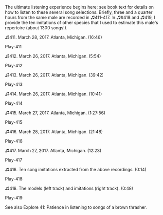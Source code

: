The ultimate listening experience begins here; see book text for details
on how to listen to these several song selections. Briefly, three and a
quarter hours from the same male are recorded in ♫411-417. In ♫\#418 and
♫419, I provide the ten imitations of other species that I used to
estimate this male's repertoire (about 1300 songs!).

♫411. March 28, 2017. Atlanta, Michigan. (16:46)

Play-411

♫412. March 26, 2017. Atlanta, Michigan. (5:54)

Play-412

♫413. March 26, 2017. Atlanta, Michigan. (39:42)

Play-413

♫414. March 26, 2017. Atlanta, Michigan. (10:41)

Play-414

♫415. March 27, 2017. Atlanta, Michigan. (1:27:56)

Play-415

♫416. March 28, 2017. Atlanta, Michigan. (21:48)

Play-416

♫417. March 27, 2017. Atlanta, Michigan. (12:23)

Play-417

♫418. Ten song imitations extracted from the above recordings. (0:14)

Play-418

♫419. The models (left track) and imitations (right track). (0:48)

Play-419

See also Explore 41: Patience in listening to songs of a brown thrasher.
